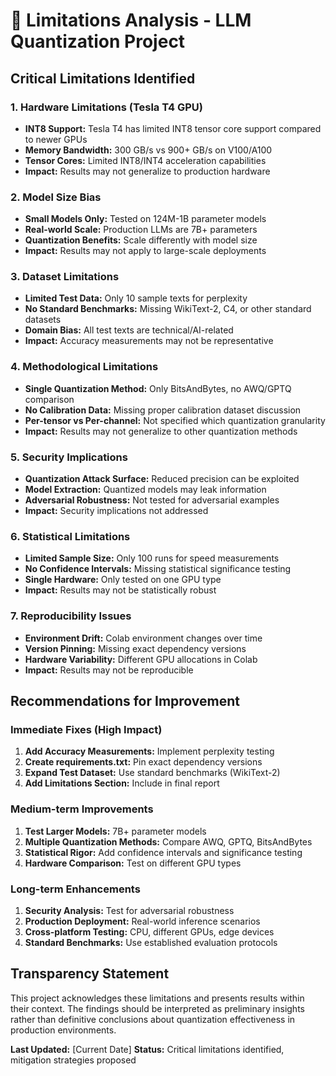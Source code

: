 # 🚨 Limitations Analysis - LLM Quantization Project

## **Critical Limitations Identified**

### **1. Hardware Limitations (Tesla T4 GPU)**
- **INT8 Support:** Tesla T4 has limited INT8 tensor core support compared to newer GPUs
- **Memory Bandwidth:** 300 GB/s vs 900+ GB/s on V100/A100
- **Tensor Cores:** Limited INT8/INT4 acceleration capabilities
- **Impact:** Results may not generalize to production hardware

### **2. Model Size Bias**
- **Small Models Only:** Tested on 124M-1B parameter models
- **Real-world Scale:** Production LLMs are 7B+ parameters
- **Quantization Benefits:** Scale differently with model size
- **Impact:** Results may not apply to large-scale deployments

### **3. Dataset Limitations**
- **Limited Test Data:** Only 10 sample texts for perplexity
- **No Standard Benchmarks:** Missing WikiText-2, C4, or other standard datasets
- **Domain Bias:** All test texts are technical/AI-related
- **Impact:** Accuracy measurements may not be representative

### **4. Methodological Limitations**
- **Single Quantization Method:** Only BitsAndBytes, no AWQ/GPTQ comparison
- **No Calibration Data:** Missing proper calibration dataset discussion
- **Per-tensor vs Per-channel:** Not specified which quantization granularity
- **Impact:** Results may not generalize to other quantization methods

### **5. Security Implications**
- **Quantization Attack Surface:** Reduced precision can be exploited
- **Model Extraction:** Quantized models may leak information
- **Adversarial Robustness:** Not tested for adversarial examples
- **Impact:** Security implications not addressed

### **6. Statistical Limitations**
- **Limited Sample Size:** Only 100 runs for speed measurements
- **No Confidence Intervals:** Missing statistical significance testing
- **Single Hardware:** Only tested on one GPU type
- **Impact:** Results may not be statistically robust

### **7. Reproducibility Issues**
- **Environment Drift:** Colab environment changes over time
- **Version Pinning:** Missing exact dependency versions
- **Hardware Variability:** Different GPU allocations in Colab
- **Impact:** Results may not be reproducible

## **Recommendations for Improvement**

### **Immediate Fixes (High Impact)**
1. **Add Accuracy Measurements:** Implement perplexity testing
2. **Create requirements.txt:** Pin exact dependency versions
3. **Expand Test Dataset:** Use standard benchmarks (WikiText-2)
4. **Add Limitations Section:** Include in final report

### **Medium-term Improvements**
1. **Test Larger Models:** 7B+ parameter models
2. **Multiple Quantization Methods:** Compare AWQ, GPTQ, BitsAndBytes
3. **Statistical Rigor:** Add confidence intervals and significance testing
4. **Hardware Comparison:** Test on different GPU types

### **Long-term Enhancements**
1. **Security Analysis:** Test for adversarial robustness
2. **Production Deployment:** Real-world inference scenarios
3. **Cross-platform Testing:** CPU, different GPUs, edge devices
4. **Standard Benchmarks:** Use established evaluation protocols

## **Transparency Statement**

This project acknowledges these limitations and presents results within their context. The findings should be interpreted as preliminary insights rather than definitive conclusions about quantization effectiveness in production environments.

**Last Updated:** [Current Date]
**Status:** Critical limitations identified, mitigation strategies proposed
